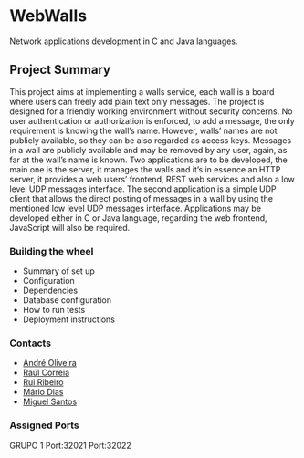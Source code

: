 # WebWalls #

Network applications development in C and Java languages.

## Project Summary ##

This project aims at implementing a walls service, each wall is a board
where users can freely add plain text only messages. The project is
designed for a friendly working environment without security concerns.
No user authentication or authorization is enforced, to add a message,
the only requirement is knowing the wall’s name. However, walls’ names
are not publicly available, so they can be also regarded as access keys.
Messages in a wall are publicly available and may be removed by any user,
again, as far at the wall’s name is known.
Two applications are to be developed, the main one is the server, it
manages the walls and it’s in essence an HTTP server, it provides a web
users’ frontend, REST web services and also a low level UDP messages
interface.
The second application is a simple UDP client that allows the direct
posting of messages in a wall by using the mentioned low level UDP
messages interface.
Applications may be developed either in C or Java language, regarding the
web frontend, JavaScript will also be required.

### Building the wheel ###

* Summary of set up
* Configuration
* Dependencies
* Database configuration
* How to run tests
* Deployment instructions

### Contacts ###

* [André Oliveira](1040862@isep.ipp.pt)
* [Raúl Correia](1090657@isep.ipp.pt)
* [Rui Ribeiro](1150344@isep.ipp.pt)
* [Mário Dias](1151708@isep.ipp.pt)
* [Miguel Santos](1161386@isep.ipp.pt)

### Assigned Ports ###
GRUPO 1
Port:32021
Port:32022